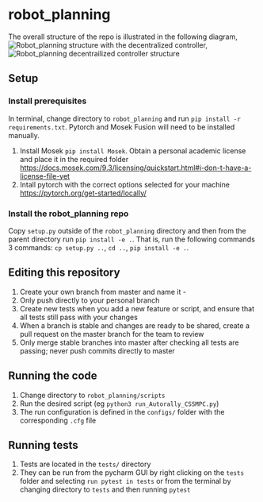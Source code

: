# robot_planning

The overall structure of the repo is illustrated in the following diagram,
![Robot_planning structure](https://user-images.githubusercontent.com/26529114/129230641-7c27386a-40d4-4fab-94a8-92d30b4673be.png)
with the decentralized controller,
![Robot_planning decentrailized controller structure](https://user-images.githubusercontent.com/26529114/129230638-f1b36637-ddf8-46ee-a78d-0952edf4e2b9.png)


## Setup

### Install prerequisites
In terminal, change directory to `robot_planning` and run `pip install -r requirements.txt`. Pytorch and Mosek Fusion will need to be installed manually.
1. Install Mosek `pip install Mosek`. Obtain a personal academic license and place it in the required folder https://docs.mosek.com/9.3/licensing/quickstart.html#i-don-t-have-a-license-file-yet
2. Intall pytorch with the correct options selected for your machine https://pytorch.org/get-started/locally/

### Install the robot_planning repo
Copy `setup.py` outside of the `robot_planning` directory and then from the parent directory run `pip install -e .`. That is, run the following commands 3 commands: `cp setup.py ..`, `cd ..`, `pip install -e .`.


## Editing this repository

1. Create your own branch from master and name it <firstname>-<lastname>
2. Only push directly to your personal branch
3. Create new tests when you add a new feature or script, and ensure that all tests still pass with your changes
3. When a branch is stable and changes are ready to be shared, create a pull request on the master branch for the team to review
4. Only merge stable branches into master after checking all tests are passing; never push commits directly to master

## Running the code

1. Change directory to `robot_planning/scripts`
2. Run the desired script (eg `python3 run_Autorally_CSSMPC.py`)
3. The run configuration is defined in the `configs/` folder with the corresponding `.cfg` file

## Running tests

1. Tests are located in the `tests/` directory
2. They can be run from the pycharm GUI by right clicking on the `tests` folder and selecting `run pytest in tests` or from the terminal by changing directory to `tests` and then running `pytest`
